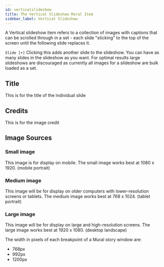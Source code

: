```yaml
---
id: verticalslideshow
title: The Vertical Slideshow Mural Item
sidebar_label: Vertical Slideshow
---
```


A Vertical slideshow item refers to a collection of images with captions that can be scrolled through in a set - each slide "sticking" to the top of the screen until the following slide replaces it.

`Slide [+]` Clicking this adds another slide to the slideshow. You can have as many slides in the slideshow as you want. For optimal results large slideshows are discouraged as currently all images for a slideshow are bulk loaded as a set.

## Title

This is for the title of the individual slide

## Credits

This is for the image credit

## Image Sources

### Small image

This image is for display on mobile. The small image works best at 1080 x 1920. (mobile portrait)

### Medium image

This image will be for display on older computers with lower-resolution screens or tablets. The medium image works best at 768 x 1024. (tablet portrait)

### Large image

This image will be for display on large and high-resolution screens. The large image works best at 1920 x 1080. (desktop landscape)

The width in pixels of each breakpoint of a Mural story window are:

- 768px
- 992px
- 1200px

